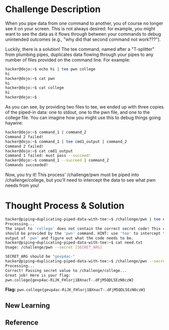 # Challenge Description
When you pipe data from one command to another, you of course no longer see it on your screen. This is not always desired: for example, you might want to see the data as it flows through between your commands to debug unintended outcomes (e.g., "why did that second command not work???").

Luckily, there is a solution! The tee command, named after a "T-splitter" from plumbing pipes, duplicates data flowing through your pipes to any number of files provided on the command line. For example:
```bash
hacker@dojo:~$ echo hi | tee pwn college
hi
hacker@dojo:~$ cat pwn
hi
hacker@dojo:~$ cat college
hi
hacker@dojo:~$
```
As you can see, by providing two files to tee, we ended up with three copies of the piped-in data: one to stdout, one to the pwn file, and one to the college file. You can imagine how you might use this to debug things going haywire:
```bash
hacker@dojo:~$ command_1 | command_2
Command 2 failed!
hacker@dojo:~$ command_1 | tee cmd1_output | command_2
Command 2 failed!
hacker@dojo:~$ cat cmd1_output
Command 1 failed: must pass --succeed!
hacker@dojo:~$ command_1 --succeed | command_2
Commands succeeded!
```
Now, you try it! This process' /challenge/pwn must be piped into /challenge/college, but you'll need to intercept the data to see what pwn needs from you!
# Thought Process & Solution

```bash
hacker@piping~duplicating-piped-data-with-tee:~$ /challenge/pwn | tee need.txt | /challenge/college
Processing...
The input to 'college' does not contain the correct secret code! This code 
should be provided by the 'pwn' command. HINT: use 'tee' to intercept the 
output of 'pwn' and figure out what the code needs to be.
hacker@piping~duplicating-piped-data-with-tee:~$ cat need.txt
Usage: /challenge/pwn --secret [SECRET_ARG]

SECRET_ARG should be "gevp4ac-"
hacker@piping~duplicating-piped-data-with-tee:~$ /challenge/pwn --secret gevp4ac- | /challenge/college
Processing...
Correct! Passing secret value to /challenge/college...
Great job! Here is your flag:
pwn.college{gevp4ac-RiJK_FHlorj1BXnacT-.dFjM5QDL5EzN0czW}
```
**Flag:** `pwn.college{gevp4ac-RiJK_FHlorj1BXnacT-.dFjM5QDL5EzN0czW}`
## New Learning
## Reference
